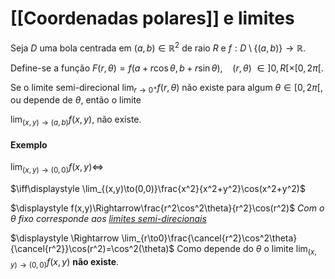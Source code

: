 
# [[Coordenadas polares]] e limites

Seja $D$ uma bola centrada em $(a, b) ∈ \mathbb R^2$ de raio $R$ e
$f:D \setminus \{(a,b)\}\to \mathbb R$.

Define-se a função 
$F(r,\theta)=f(a+r\cos \theta,b+r\sin \theta),~~~~(r,\theta)~\in]0,R[\times[0,2\pi[$.

Se o limite semi-direcional $\displaystyle \lim_{r\to0^+}f(r,\theta)$ não existe para algum $\theta \in [0,2\pi[$, ou depende de $\theta$, então o limite 

$\displaystyle \lim_{(x,y)\to(a,b)}f(x,y)$, não existe.

#### Exemplo 
$\displaystyle \lim_{(x,y)\to(0,0)}f(x,y)\iff$

$\iff\displaystyle \lim_{(x,y)\to(0,0)}\frac{x^2}{x^2+y^2}\cos(x^2+y^2)$

$\displaystyle f(x,y)\Rightarrow\frac{r^2\cos^2\theta}{r^2}\cos(r^2)$ *Com o $\theta$ fixo corresponde aos [limites semi-direcionais](Limites%20direcionais.md)*

$\displaystyle \Rightarrow \lim_{r\to0}\frac{\cancel{r^2}\cos^2\theta}{\cancel{r^2}}\cos(r^2)=\cos^2(\theta)$
Como depende do $\theta$ o limite $\displaystyle \lim_{(x,y)\to(0,0)}f(x,y)$ **não existe**.
